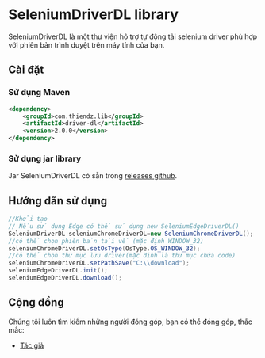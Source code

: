 # SeleniumDriverDL library

SeleniumDriverDL là một thư viện hô trợ tự động tải selenium driver phù hợp với phiên bản trình duyệt trên máy tính của
bạn.

## Cài đặt

### Sử dụng Maven

```xml
<dependency>
    <groupId>com.thiendz.lib</groupId>
    <artifactId>driver-dl</artifactId>
    <version>2.0.0</version>
</dependency>
```

### Sử dụng jar library

Jar SeleniumDriverDL có sẵn trong [releases github](https://github.com/PhamHuyThien/driver-dl/releases).

## Hướng dãn sử dụng

```java
//Khởi tạo
// Nếu sử dụng Edge có thể sử dụng new SeleniumEdgeDriverDL()
SeleniumDriverDL seleniumChromeDriverDL=new SeleniumChromeDriverDL();
//có thể chọn phiên bản tải về (mặc định WINDOW_32)
seleniumChromeDriverDL.setOsType(OsType.OS_WINDOW_32);
//có thể chọn thư mục lưu driver(mặc định là thư mục chứa code)
seleniumChromeDriverDL.setPathSave("C:\\download");
seleniumEdgeDriverDL.init();
seleniumEdgeDriverDL.download();
```

## Cộng đồng

Chúng tôi luôn tìm kiếm những người đóng góp, bạn có thể đóng góp, thắc mắc:

- [Tác giả](https://fb.com/thiendz.systemerror)